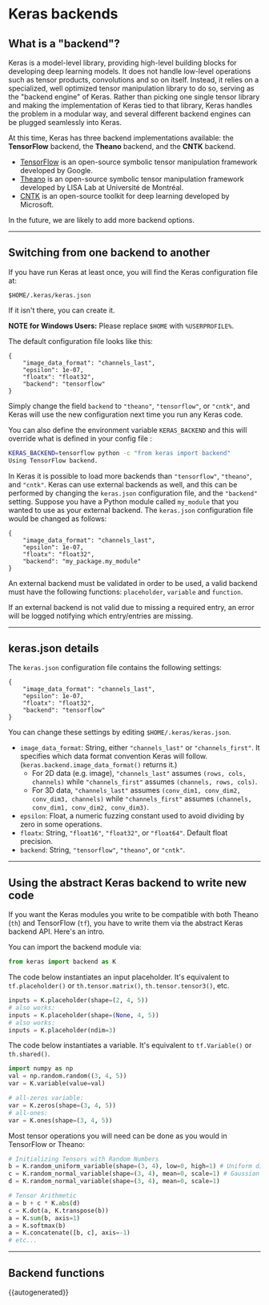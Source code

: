 # Keras backends

## What is a "backend"?

Keras is a model-level library, providing high-level building blocks for developing deep learning models. It does not handle low-level operations such as tensor products, convolutions and so on itself. Instead, it relies on a specialized, well optimized tensor manipulation library to do so, serving as the "backend engine" of Keras. Rather than picking one single tensor library and making the implementation of Keras tied to that library, Keras handles the problem in a modular way, and several different backend engines can be plugged seamlessly into Keras.

At this time, Keras has three backend implementations available: the **TensorFlow** backend, the **Theano** backend, and the **CNTK** backend.

- [TensorFlow](http://www.tensorflow.org/) is an open-source symbolic tensor manipulation framework developed by Google.
- [Theano](http://deeplearning.net/software/theano/) is an open-source symbolic tensor manipulation framework developed by LISA Lab at Université de Montréal.
- [CNTK](https://www.microsoft.com/en-us/cognitive-toolkit/) is an open-source toolkit for deep learning developed by Microsoft.

In the future, we are likely to add more backend options.

----

## Switching from one backend to another

If you have run Keras at least once, you will find the Keras configuration file at:

`$HOME/.keras/keras.json`

If it isn't there, you can create it.

**NOTE for Windows Users:** Please replace `$HOME` with `%USERPROFILE%`.

The default configuration file looks like this:

```
{
    "image_data_format": "channels_last",
    "epsilon": 1e-07,
    "floatx": "float32",
    "backend": "tensorflow"
}
```

Simply change the field `backend` to `"theano"`, `"tensorflow"`, or `"cntk"`, and Keras will use the new configuration next time you run any Keras code.

You can also define the environment variable ``KERAS_BACKEND`` and this will
override what is defined in your config file :

```bash
KERAS_BACKEND=tensorflow python -c "from keras import backend"
Using TensorFlow backend.
```

In Keras it is possible to load more backends than `"tensorflow"`, `"theano"`, and `"cntk"`. Keras can use external backends as well, and this can be performed by changing the `keras.json` configuration file, and the `"backend"` setting. Suppose you have a Python module called `my_module` that you wanted to use as your external backend. The `keras.json` configuration file would be changed as follows:

```
{
    "image_data_format": "channels_last",
    "epsilon": 1e-07,
    "floatx": "float32",
    "backend": "my_package.my_module"
}
```
An external backend must be validated in order to be used, a valid backend must have the following functions: `placeholder`, `variable` and `function`.

If an external backend is not valid due to missing a required entry, an error will be logged notifying which entry/entries are missing.

----

## keras.json details


The `keras.json` configuration file contains the following settings:

```
{
    "image_data_format": "channels_last",
    "epsilon": 1e-07,
    "floatx": "float32",
    "backend": "tensorflow"
}
```

You can change these settings by editing `$HOME/.keras/keras.json`. 

* `image_data_format`: String, either `"channels_last"` or `"channels_first"`. It specifies which data format convention Keras will follow. (`keras.backend.image_data_format()` returns it.)
  - For 2D data (e.g. image), `"channels_last"` assumes `(rows, cols, channels)` while `"channels_first"` assumes `(channels, rows, cols)`. 
  - For 3D data, `"channels_last"` assumes `(conv_dim1, conv_dim2, conv_dim3, channels)` while `"channels_first"` assumes `(channels, conv_dim1, conv_dim2, conv_dim3)`.
* `epsilon`: Float, a numeric fuzzing constant used to avoid dividing by zero in some operations.
* `floatx`: String, `"float16"`, `"float32"`, or `"float64"`. Default float precision.
* `backend`: String, `"tensorflow"`, `"theano"`, or `"cntk"`.

----

## Using the abstract Keras backend to write new code

If you want the Keras modules you write to be compatible with both Theano (`th`) and TensorFlow (`tf`), you have to write them via the abstract Keras backend API. Here's an intro.

You can import the backend module via:
```python
from keras import backend as K
```

The code below instantiates an input placeholder. It's equivalent to `tf.placeholder()` or `th.tensor.matrix()`, `th.tensor.tensor3()`, etc.

```python
inputs = K.placeholder(shape=(2, 4, 5))
# also works:
inputs = K.placeholder(shape=(None, 4, 5))
# also works:
inputs = K.placeholder(ndim=3)
```

The code below instantiates a variable. It's equivalent to `tf.Variable()` or `th.shared()`.

```python
import numpy as np
val = np.random.random((3, 4, 5))
var = K.variable(value=val)

# all-zeros variable:
var = K.zeros(shape=(3, 4, 5))
# all-ones:
var = K.ones(shape=(3, 4, 5))
```

Most tensor operations you will need can be done as you would in TensorFlow or Theano:

```python
# Initializing Tensors with Random Numbers
b = K.random_uniform_variable(shape=(3, 4), low=0, high=1) # Uniform distribution
c = K.random_normal_variable(shape=(3, 4), mean=0, scale=1) # Gaussian distribution
d = K.random_normal_variable(shape=(3, 4), mean=0, scale=1)

# Tensor Arithmetic
a = b + c * K.abs(d)
c = K.dot(a, K.transpose(b))
a = K.sum(b, axis=1)
a = K.softmax(b)
a = K.concatenate([b, c], axis=-1)
# etc...
```

----

## Backend functions


{{autogenerated}}





